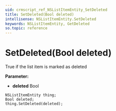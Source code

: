 ```yaml
---
uid: crmscript_ref_NSListItemEntity_SetDeleted
title: SetDeleted(Bool deleted)
intellisense: NSListItemEntity.SetDeleted
keywords: NSListItemEntity, GetDeleted
so.topic: reference
---
```


# SetDeleted(Bool deleted)

True if the list item is marked as deleted

**Parameter:** 
 - **deleted** Bool

```crmscript
NSListItemEntity thing;
Bool deleted;
thing.SetDeleted(deleted);
```

